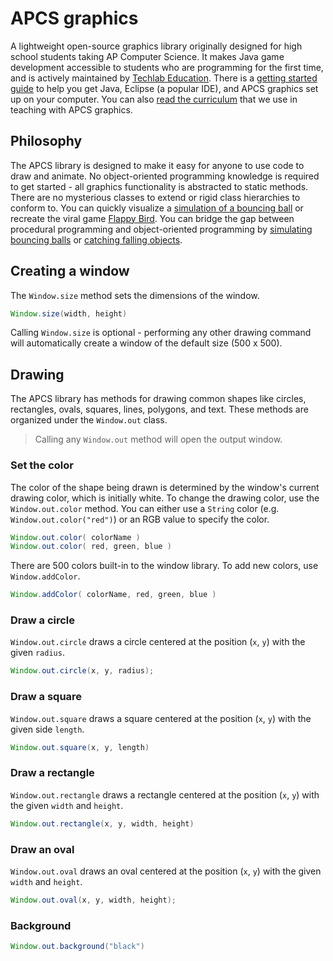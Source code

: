 # APCS graphics

A lightweight open-source graphics library originally designed for high school students taking AP Computer Science. It makes Java game development accessible to students who are programming for the first time, and is actively maintained by [Techlab Education](https://techlab.education/java). There is a [getting started guide](https://techlab.education/java/start) to help you get Java, Eclipse (a popular IDE), and APCS graphics set up on your computer. You can also [read the curriculum](https://techlab.education/java) that we use in teaching with APCS graphics.

## Philosophy

The APCS library is designed to make it easy for anyone to use code to draw and animate. No object-oriented programming knowledge is required to get started - all graphics functionality is abstracted to static methods. There are no mysterious classes to extend or rigid class hierarchies to conform to. You can quickly visualize a [simulation of a bouncing ball](https://techlab.education/java/physics) or recreate the viral game [Flappy Bird](https://techlab.education/java/flappy-bird). You can bridge the gap between procedural programming and object-oriented programming by [simulating bouncing balls](https://techlab.education/java/bouncing-balls) or [catching falling objects](https://techlab.education/java/catching).

## Creating a window

The `Window.size` method sets the dimensions of the window.

```java
Window.size(width, height)
```

Calling `Window.size` is optional - performing any other drawing command will automatically create a window of the default size (500 x 500).

## Drawing

The APCS library has methods for drawing common shapes like circles, rectangles, ovals, squares, lines, polygons, and text. These methods are organized under the `Window.out` class. 

> Calling any `Window.out` method will open the output window.

### Set the color

The color of the shape being drawn is determined by the window's current drawing color, which is initially white. To change the drawing color, use the `Window.out.color` method. You can either use a `String` color (e.g. `Window.out.color("red")`) or an RGB value to specify the color.

```java
Window.out.color( colorName )
Window.out.color( red, green, blue )
```

There are 500 colors built-in to the window library. To add new colors, use `Window.addColor`.

```java
Window.addColor( colorName, red, green, blue )
```

### Draw a circle

`Window.out.circle` draws a circle centered at the position (`x`, `y`) with the given `radius`.

```java
Window.out.circle(x, y, radius);
```

### Draw a square

`Window.out.square` draws a square centered at the position (`x`, `y`) with the given side `length`.

```java
Window.out.square(x, y, length)
```

### Draw a rectangle

`Window.out.rectangle` draws a rectangle centered at the position (`x`, `y`) with the given `width` and `height`.

```java
Window.out.rectangle(x, y, width, height)
```

### Draw an oval

`Window.out.oval` draws an oval centered at the position (`x`, `y`) with the given `width` and `height`.

```java
Window.out.oval(x, y, width, height);
```

### Background

```java
Window.out.background("black")
```
